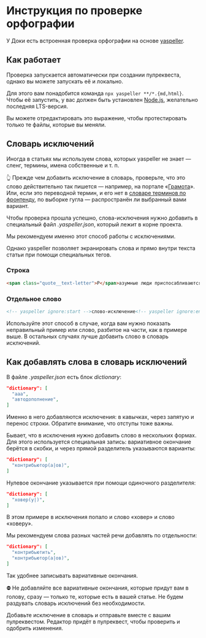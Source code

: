# Инструкция по проверке орфографии

У Доки есть встроенная проверка орфографии на основе [yaspeller](https://www.npmjs.com/package/yaspeller).

## Как работает

Проверка запускается автоматически при создании пулреквеста, однако вы можете запускать её и локально.

Для этого вам понадобится команда `npx yaspeller **/*.{md,html}`. Чтобы её запустить, у вас должен быть установлен [Node.js](https://nodejs.org/en/), желательно последняя LTS-версия.

Вы можете отредактировать это выражение, чтобы протестировать только те файлы, которые вы меняли.

## Словарь исключений

Иногда в статьях мы используем слова, которых yaspeller не знает — сленг, термины, имена собственные и т. п.

👆 Прежде чем добавить исключение в словарь, проверьте, что это слово действительно так пишется — например, на портале «[Грамота](http://gramota.ru/)». Или, если это переводной термин, и его нет в [словаре терминов по фронтенду](https://github.com/web-standards-ru/dictionary/blob/main/dictionary.md), по выборке гугла — распространён ли выбранный вами вариант.

Чтобы проверка прошла успешно, слова-исключения нужно добавить в специальный файл _.yaspeller.json_, который лежит в корне проекта.

Мы рекомендуем именно этот способ работы с исключениями.

Однако yaspeller позволяет экранировать слова и прямо внутри текста статьи при помощи специальных тегов.

### Строка

```markdown
<span class="quote__text-letter">Р</span>азумные люди приспосабливаются к окружающему <!-- yaspeller ignore -->
```

### Отдельное слово

```markdown
<!-- yaspeller ignore:start -->слово-исключение<!-- yaspeller ignore:end -->
```

Используйте этот способ в случае, когда вам нужно показать неправильный пример или слово, разбитое на части, как в примере выше. В остальных случаях лучше добавить слово в словарь исключений.

## Как добавлять слова в словарь исключений

В файле _.yaspeller.json_ есть блок _dictionary_:

```json
"dictionary": [
  "ааа",
  "автодополнение",
]
```

Именно в него добавляются исключения: в кавычках, через запятую и перенос строки. Обратите внимание, что отступы тоже важны.

Бывает, что в исключения нужно добавить слово в нескольких формах. Для этого используется специальная запись: вариативное окончание берётся в скобки, и через прямой разделитель указываются варианты:

```json
"dictionary": [
  "контрибьютор(а|ов)",
]
```

Нулевое окончание указывается при помощи одиночного разделителя:

```json
"dictionary": [
  "ховер(у|)",
]
```

В этом примере в исключения попало и слово «ховер» и слово «ховеру».

Мы рекомендуем слова разных частей речи добавлять по отдельности:

```json
"dictionary": [
  "контрибьютить",
  "контрибьютор(а|ов)",
]
```

Так удобнее записывать вариативные окончания.

⛔️ Не добавляйте все вариативные окончания, которые придут вам в голову, сразу — только те, которые есть в вашей статье. Не будем раздувать словарь исключений без необходимости.

Добавьте исключение в словарь и отправьте вместе с вашим пулреквестом. Редактор придёт в пулреквест, чтобы проверить и одобрить изменения.
